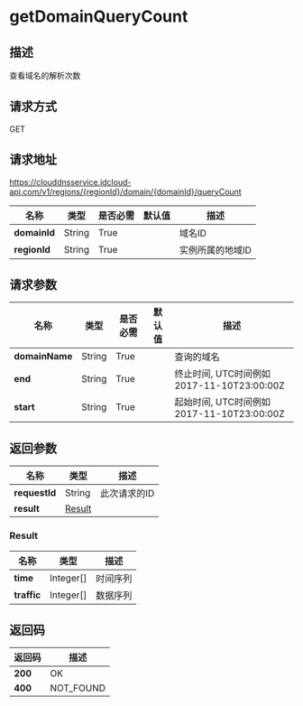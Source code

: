 # getDomainQueryCount


## 描述
查看域名的解析次数

## 请求方式
GET

## 请求地址
https://clouddnsservice.jdcloud-api.com/v1/regions/{regionId}/domain/{domainId}/queryCount

|名称|类型|是否必需|默认值|描述|
|---|---|---|---|---|
|**domainId**|String|True||域名ID|
|**regionId**|String|True||实例所属的地域ID|

## 请求参数
|名称|类型|是否必需|默认值|描述|
|---|---|---|---|---|
|**domainName**|String|True||查询的域名|
|**end**|String|True||终止时间, UTC时间例如2017-11-10T23:00:00Z|
|**start**|String|True||起始时间, UTC时间例如2017-11-10T23:00:00Z|


## 返回参数
|名称|类型|描述|
|---|---|---|
|**requestId**|String|此次请求的ID|
|**result**|[Result](##Result)||


### <a name="Result">Result</a>
|名称|类型|描述|
|---|---|---|
|**time**|Integer[]|时间序列|
|**traffic**|Integer[]|数据序列|

## 返回码
|返回码|描述|
|---|---|
|**200**|OK|
|**400**|NOT_FOUND|
